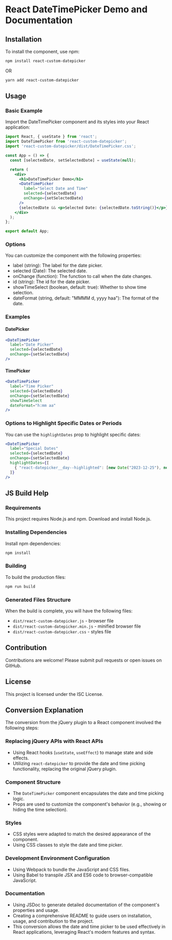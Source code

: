 # React DateTimePicker Demo and Documentation

## Installation

To install the component, use npm:

```sh
npm install react-custom-datepicker
```

OR

```sh
yarn add react-custom-datepicker
```

## Usage
### Basic Example
Import the DateTimePicker component and its styles into your React application:

```jsx
import React, { useState } from 'react';
import DateTimePicker from 'react-custom-datepicker';
import 'react-custom-datepicker/dist/DateTimePicker.css';

const App = () => {
  const [selectedDate, setSelectedDate] = useState(null);

  return (
    <div>
      <h1>DateTimePicker Demo</h1>
      <DateTimePicker
        label="Select Date and Time"
        selected={selectedDate}
        onChange={setSelectedDate}
      />
      {selectedDate && <p>Selected Date: {selectedDate.toString()}</p>}
    </div>
  );
};

export default App;

```

### Options 

You can customize the component with the following properties:

* label (string): The label for the date picker. 
* selected (Date): The selected date.
* onChange (function): The function to call when the date changes.
* id (string): The id for the date picker.
* showTimeSelect (boolean, default: true): Whether to show time selection.
* dateFormat (string, default: "MMMM d, yyyy haa"): The format of the date.

### Examples
#### DatePicker
```jsx
<DateTimePicker
  label="Date Picker"
  selected={selectedDate}
  onChange={setSelectedDate}
/>
```

#### TimePicker
```jsx
<DateTimePicker
  label="Time Picker"
  selected={selectedDate}
  onChange={setSelectedDate}
  showTimeSelect
  dateFormat="h:mm aa"
/>
```

### Options to Highlight Specific Dates or Periods 
You can use the `highlightDates` prop to highlight specific dates:
```jsx
<DateTimePicker
  label="Special Dates"
  selected={selectedDate}
  onChange={setSelectedDate}
  highlightDates={[
    { "react-datepicker__day--highlighted": [new Date("2023-12-25"), new Date("2024-01-01")] },
  ]}
/>
```

## JS Build Help

### Requirements
This project requires Node.js and npm. Download and install Node.js.

### Installing Dependencies
Install npm dependencies:
```sh
npm install
```

### Building
To build the production files:
```sh
npm run build
```

### Generated Files Structure
When the build is complete, you will have the following files:

* `dist/react-custom-datepicker.js` - browser file
* `dist/react-custom-datepicker.min.js` - minified browser file
* `dist/react-custom-datepicker.css` - styles file

## Contribution
Contributions are welcome! Please submit pull requests or open issues on GitHub.

## License
This project is licensed under the ISC License.

## Conversion Explanation
The conversion from the jQuery plugin to a React component involved the following steps:

### Replacing jQuery APIs with React APIs
* Using React hooks (`useState`, `useEffect`) to manage state and side effects.
* Utilizing `react-datepicker` to provide the date and time picking functionality, replacing the original jQuery plugin.

### Component Structure
* The `DateTimePicker` component encapsulates the date and time picking logic.
* Props are used to customize the component's behavior (e.g., showing or hiding the time selection).

### Styles
* CSS styles were adapted to match the desired appearance of the component.
* Using CSS classes to style the date and time picker.

### Development Environment Configuration
* Using Webpack to bundle the JavaScript and CSS files.
* Using Babel to transpile JSX and ES6 code to browser-compatible JavaScript.

### Documentation
* Using JSDoc to generate detailed documentation of the component's properties and usage.
* Creating a comprehensive README to guide users on installation, usage, and contribution to the project.
* This conversion allows the date and time picker to be used effectively in React applications, leveraging React's modern features and syntax.
